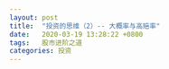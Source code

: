 ```yaml
---
layout: post
title:  "投资的思维（2）-- 大概率与高赔率"
date:   2020-03-19 13:28:22 +0800
tags:   股市进阶之道
categories: 投资
---
```


